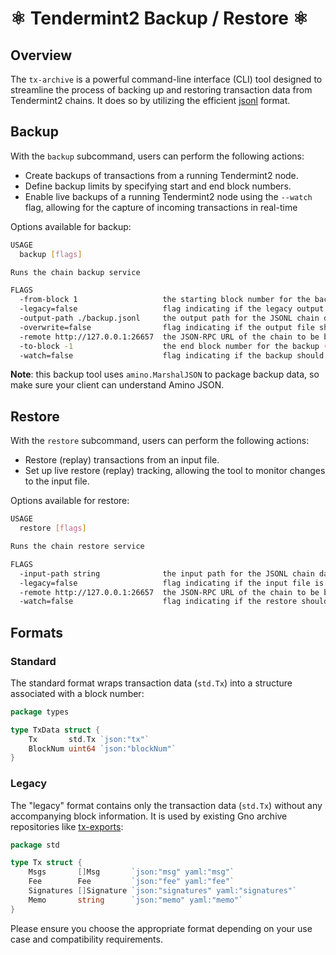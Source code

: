 # ⚛️ Tendermint2 Backup / Restore ⚛️

## Overview

The `tx-archive` is a powerful command-line interface (CLI) tool designed to streamline the process of backing up and
restoring transaction data from Tendermint2 chains. It does so by utilizing the
efficient [jsonl](https://jsonlines.org/) format.

## Backup

With the `backup` subcommand, users can perform the following actions:

- Create backups of transactions from a running Tendermint2 node.
- Define backup limits by specifying start and end block numbers.
- Enable live backups of a running Tendermint2 node using the `--watch` flag, allowing for the capture of incoming
  transactions in real-time

Options available for backup:

```bash
USAGE
  backup [flags]

Runs the chain backup service

FLAGS
  -from-block 1                   the starting block number for the backup (inclusive)
  -legacy=false                   flag indicating if the legacy output format should be used (tx-per-line)
  -output-path ./backup.jsonl     the output path for the JSONL chain data
  -overwrite=false                flag indicating if the output file should be overwritten during backup
  -remote http://127.0.0.1:26657  the JSON-RPC URL of the chain to be backed up
  -to-block -1                    the end block number for the backup (inclusive). If <0, latest chain height is used
  -watch=false                    flag indicating if the backup should append incoming tx data
```

**Note**: this backup tool uses `amino.MarshalJSON` to package backup data, so make sure your client can understand
Amino JSON.

## Restore

With the `restore` subcommand, users can perform the following actions:

- Restore (replay) transactions from an input file.
- Set up live restore (replay) tracking, allowing the tool to monitor changes to the input file.

Options available for restore:

```bash
USAGE
  restore [flags]

Runs the chain restore service

FLAGS
  -input-path string              the input path for the JSONL chain data
  -legacy=false                   flag indicating if the input file is legacy amino JSON
  -remote http://127.0.0.1:26657  the JSON-RPC URL of the chain to be backed up
  -watch=false                    flag indicating if the restore should watch incoming tx data
```

## Formats

### Standard

The standard format wraps transaction data (`std.Tx`) into a structure associated with a block number:

```go
package types

type TxData struct {
	Tx       std.Tx `json:"tx"`
	BlockNum uint64 `json:"blockNum"`
}
```

### Legacy

The "legacy" format contains only the transaction data (`std.Tx`) without any accompanying block information. It is used
by existing Gno archive repositories like [tx-exports](https://github.com/gnolang/tx-exports):

```go
package std

type Tx struct {
	Msgs       []Msg       `json:"msg" yaml:"msg"`
	Fee        Fee         `json:"fee" yaml:"fee"`
	Signatures []Signature `json:"signatures" yaml:"signatures"`
	Memo       string      `json:"memo" yaml:"memo"`
}
```

Please ensure you choose the appropriate format depending on your use case and compatibility requirements.
